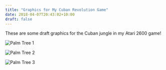 ```yaml
---
title: "Graphics for My Cuban Revolution Game"
date: 2018-04-07T20:43:02+10:00
draft: false
---
```


These are some draft graphics for the Cuban jungle in my Atari 2600 game!

![Palm Tree 1](/guerrilla-game-assets/00_Palm_Tree.png)

![Palm Tree 2](/guerrilla-game-assets/01_Palm_Tree.png)

![Palm Tree 3](/guerrilla-game-assets/02_Palm_Tree.png)
